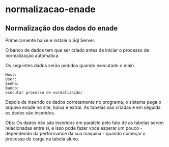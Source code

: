 # normalizacao-enade

## Normalização dos dados do enade ##

Primeiramente baixe e instale o Sql Server.

O banco de dados tem que ser criado antes de iniciar o processo de normalização automatica.

Os seguintes dados serão pedidos quando executado o main.

```
Host: 
User: 
Senha: 
Banco: 
executar processo de normalização: 
```

Depois de inserido os dados corretamente no programa, o sistema pega o arquivo enade no site, baixa e extrai. As tabelas são criadas e em seguida os dados são inseridos.

Obs: Os dados não são inseridos em paralelo pelo fato de as tabelas serem relacionadas entre si, e isso pode fazer voce esperar um pouco - dependendo da performance da sua maquina - quando começar o processo de carga na tabela aluno.
